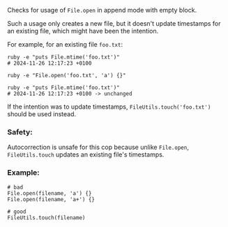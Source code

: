 Checks for usage of `File.open` in append mode with empty block.

Such a usage only creates a new file, but it doesn't update
timestamps for an existing file, which might have been the intention.

For example, for an existing file `foo.txt`:

    ruby -e "puts File.mtime('foo.txt')"
    # 2024-11-26 12:17:23 +0100

    ruby -e "File.open('foo.txt', 'a') {}"

    ruby -e "puts File.mtime('foo.txt')"
    # 2024-11-26 12:17:23 +0100 -> unchanged

If the intention was to update timestamps, `FileUtils.touch('foo.txt')`
should be used instead.

### Safety:

Autocorrection is unsafe for this cop because unlike `File.open`,
`FileUtils.touch` updates an existing file's timestamps.

### Example:
    # bad
    File.open(filename, 'a') {}
    File.open(filename, 'a+') {}

    # good
    FileUtils.touch(filename)

